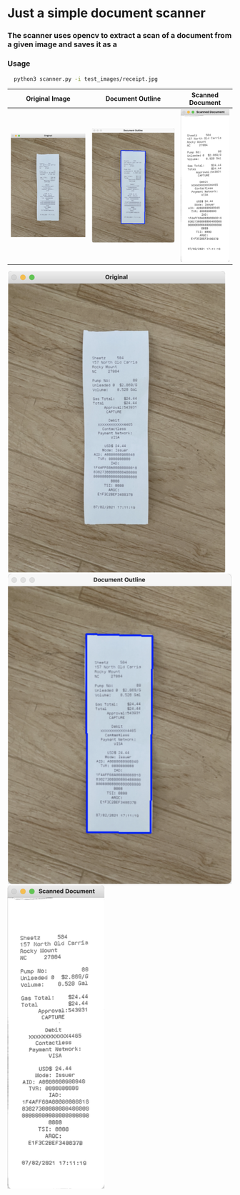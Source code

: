 # Just a simple document scanner 
### The scanner uses opencv to extract a scan of a document from a given image and saves it as a 
### Usage
```sh
  python3 scanner.py -i test_images/receipt.jpg
```
Original Image                     | Document Outline | Scanned Document
:---------------------------------:|:----------------:|:---------------:
![Original Image](docs/original.png) | ![Outlined Document](docs/outline.png) | ![Scanned Document](docs/scanned.png)

![Original Image](docs/original.png)
![Outlined Document](docs/outline.png)
![Scanned Document](docs/scanned.png)

